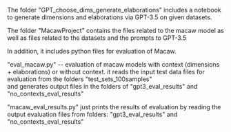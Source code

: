 The folder "GPT_choose_dims_generate_elaborations" includes a notebook to generate dimensions and elaborations via GPT-3.5 on given datasets.

The folder "MacawProject" contains the files related to the macaw model as well as
files related to the datasets and the prompts to GPT-3.5

In addition, it includes python files for evaluation of Macaw.

"eval_macaw.py" -- evaluation of macaw models with context (dimensions + elaborations) or without context.
it reads the input test data files for evaluation from the folders "test_sets_100samples"  
and generates output files in the folders of "gpt3_eval_results" and "no_contexts_eval_results"

"macaw_eval_results.py" just prints the results of evaluation by reading the output evaluation files from
folders: "gpt3_eval_results" and "no_contexts_eval_results"
